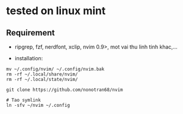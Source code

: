 # tested on linux mint

## Requirement
- ripgrep, fzf, nerdfont, xclip, nvim 0.9>, mot vai thu linh tinh khac,...

- installation:
```
mv ~/.config/nvim/ ~/.config/nvim.bak
rm -rf ~/.local/share/nvim/
rm -rf ~/.local/state/nvim/

git clone https://github.com/nonotran68/nvim

# Tao symlink
ln -sfv ~/nvim ~/.config
```


